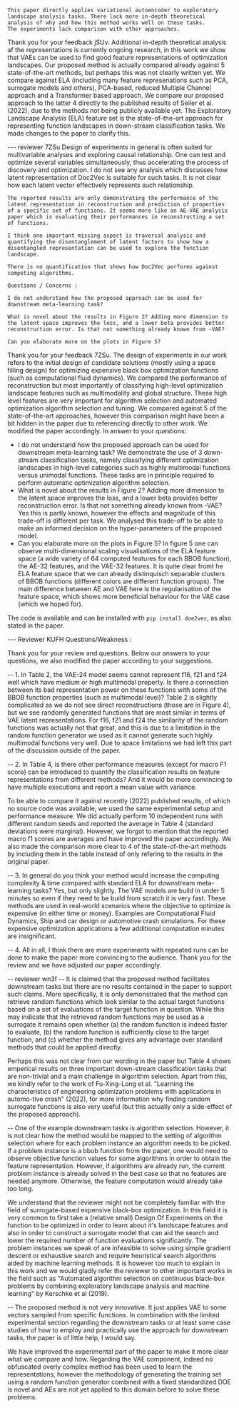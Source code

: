     This paper directly applies variational autoencoder to exploratory landscape analysis tasks. There lack more in-depth theoretical analysis of why and how this method works well on these tasks.
    The experiments lack comparison with other approaches.

Thank you for your feedback jSUv.
Additional in-depth theoretical analysis af the representations is currently ongoing research, in this work we show that 
VAEs can be used to find good feature representations of optimization landscapes.
Our proposed method is actually compared already against 5 state-of-the-art methods, but perhaps this was not clearly written yet. We compare against ELA (including many feature represenations such as PCA, surrogate models and others), PCA-based, reduced Multiple Channel approach and a Transformer based approach. We compare our proposed approach to the latter 4 directly to the published results of Seiler et al. (2022), due to the methods not being publicly available yet. The Exploratory Landscape Analysis (ELA) feature set is the state-of-the-art approach for representing function landscapes in down-stream classification tasks. We made changes to the paper to clarify this.


--- reviewer 7ZSu
    Design of experiments in general is often suited for multivariable analyses and exploring causal relationship. One can test and optimize several variables simultaneously, thus accelerating the process of discovery and optimization. I do not see any analysis which discusses how latent representation of Doc2Vec is suitable for such tasks. It is not clear how each latent vector effectively represents such relationship.

    The reported results are only demonstrating the performance of the latent representation in reconstruction and prediction of properties of a specific set of functions. It seems more like an AE-VAE analysis paper which is evaluating their performances in reconstructing a set of functions.

    I think one important missing aspect is traversal analysis and quantifying the disentanglement of latent factors to show how a disentangled representation can be used to explore the function landscape.

    There is no quantification that shows how Doc2Vec performs against competing algorithms.

    Questions / Concerns :

    I do not understand how the proposed approach can be used for downstream meta-learning task?

    What is novel about the results in Figure 2? Adding more dimension to the latent space improves the loss, and a lower beta provides better reconstruction error. Is that not something already known from -VAE?

    Can you elaborate more on the plots in Figure 5?

Thank you for your feedback 7ZSu.
The design of experiments in our work refers to the initial design of candidate solutions (mostly using a space filling design) for optimizing expensive black box optimization functions (such as computational fluid dynamics).
We compared the performance of reconstruction but most importantly of classifying high-level optimization landscape features such as multimodality and global structure. These high level features are very important for algorithm selection and automated optimization algorithm selection and tuning. We compared against 5 of the state-of-the-art approaches, however this comparison might have been a bit hidden in the paper due to referencing directly to other work. We modified the paper accordingly.
In answer to your questions:
- I do not understand how the proposed approach can be used for downstream meta-learning task?
We demonstrate the use of 3 down-stream classification tasks, namely classifying different optimization landscapes in high-level categories such as highly multimodal functions versus unimodal functions. These tasks are in principle required to perform automatic optimization algorithm selection.
- What is novel about the results in Figure 2? Adding more dimension to the latent space improves the loss, and a lower beta provides better reconstruction error. Is that not something already known from -VAE?
Yes this is partly known, however the effects and magnitude of this trade-off is different per task. We analysed this trade-off to be able to make an informed decision on the hyper-parameters of the proposed model.
- Can you elaborate more on the plots in Figure 5?
In figure 5 one can observe multi-dimensional scaling visualisations of the ELA feature space (a wide variety of 64 computed features for each BBOB function), the AE-32 features, and the VAE-32 features. It is quite clear fromt he ELA feature space that we can already distinquisch separable clusters of BBOB functions (different colors are different function groups). The main difference between AE and VAE here is the regularisation of the feature space, which shows more beneficial behaviour for the VAE case (which we hoped for).

The code is available and can be installed with `pip install doe2vec`, as also stated in the paper.


--- Reviewer KUFH
    Questions/Weakness : 

    

Thank you for your review and questions. Below our answers to your questions, we also modified the paper according to your suggestions.

-- 1. In Table 2, the VAE-24 model seems cannot represent f16, f21 and f24 well which have medium or high multimodal property. Is there a connection between its bad representation power on these functions with some of the BBOB function properties (such as multimodal level)? 
Table 2 is slightly complicated as we do not see direct reconstructions (those are in Figure 4), but we see randomly generated functions that are most similar in terms of VAE latent representations. For f16, f21 and f24 the similarity of the random functions was actually not that great, and this is due to a limitation in the random function generator we used as it cannot generate such highly multimodal functions very well. Due to space limitations we had left this part of the discussion outside of the paper.


-- 2. In Table 4, is there other performance measures (except for macro F1 score) can be introduced to quantify the classification results on feature representations from different methods?  And it would be more convincing to have multiple executions and report a mean value with variance. 

To be able to compare it against recently (2022) published results, of which no source code was available, we used the same experimental setup and performance measure. We did actually perform 10 independent runs with different random seeds and reported the average in Table 4 (standard deviations were marginal). However, we forgot to mention that the reported macro f1 scores are averages and have improved the paper accordingly. We also made the comparison more clear to 4 of the state-of-the-art methods by including them in the table instead of only refering to the results in the original paper. 

-- 3. In general do you think your method would increase the computing complexity & time compared with standard ELA for downstream meta-learning tasks? 
Yes, but only slightly. The VAE models are build in under 5 minutes so even if they need to be build from scratch it is very fast. These methods are used in real-world scenarios where the objective to optimize is expensive (in either time or money). Examples are Computational Fluid Dynamics, Ship and car design or automotive crash simulations. For these expensive optimization applications a few additional computation minutes are insignificant.

-- 4. All in all, I think there are more experiments with repeated runs can be done to make the paper more convincing to the audience.
Thank you for the review and we have adjusted our paper accordingly.


-- reviewer wn3f
-- It is claimed that the proposed method facilitates downstream tasks but there are no results contained in the paper to support such claims. More specifically, it is only demonstrated that the method can retrieve random functions which look similar to the actual target functions based on a set of evaluations of the target function in question. While this may indicate that the retrieved random functions may be used as a surrogate it remains open whether (a) the random function is indeed faster to evaluate, (b) the random function is sufficiently close to the target function, and (c) whether the method gives any advantage over standard methods that could be applied directly.

Perhaps this was not clear from our wording in the paper but Table 4 shows emperical results on three important down-stream classification tasks that are non-trivial and a main challenge in algorithm selection.
Apart from this, we kindly refer to the work of Fu-Xing-Long et al. "Learning the characteristics of engineering optimization problems with applications in automo-tive crash" (2022), for more information why finding random surrogate functions is also very useful (but this actually only a side-effect of the proposed approach).

-- One of the example downstream tasks is algorithm selection. However, it is not clear how the method would be mapped to the setting of algorithm selection where for each problem instance an algorithm needs to be picked. If a problem instance is a bbob function from the paper, one would need to observe objective function values for some algorithms in order to obtain the feature representation. However, if algorithms are already run, the current problem instance is already solved in the best case so that no features are needed anymore. Otherwise, the feature computation would already take too long.

We understand that the reviewer might not be completely familiar with the field of surrogate-based expensive black-box optimization. In this field it is very common to first take a (relative small) Design Of Experiments on the function to be optimized in order to learn about it's landscape features and also in order to construct a surrogate model that can aid the search and lower the required number of function evaluations significantly. The problem instances we speak of are infeasible to solve using simple gradient descent or exhaustive search and require heuristical search algorithms aided by machine learning methods. It is however too much to explain in this work and we would gladly refer the reviewer to other important works in the field such as "Automated algorithm selection on continuous black-box problems by combining exploratory landscape analysis and machine learning" by Kerschke et al (2019).

-- The proposed method is not very innovative. It just applies VAE to some vectors sampled from specific functions. In combination with the limited experimental section regarding the downstream tasks or at least some case studies of how to employ and practically use the approach for downstream tasks, the paper is of little help, I would say.

We have improved the experimental part of the paper to make it more clear what we compare and how. Regarding the VAE component, indeed no obfuscated overly complex method has been used to learn the representations, however the methodology of generating the training set using a random function generator combined with a fixed standardized DOE is novel and AEs are not yet applied to this domain before to solve these problems.
